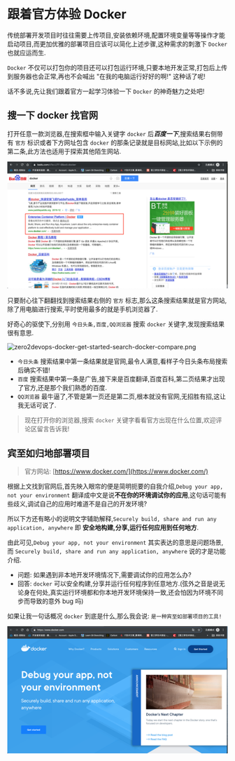 # 跟着官方体验 Docker

传统部署开发项目时往往需要上传项目,安装依赖环境,配置环境变量等等操作才能启动项目,而更加优雅的部署项目应该可以简化上述步骤,这种需求的刺激下 `Docker` 也就应运而生.

`Docker` 不仅可以打包你的项目还可以打包运行环境,只要本地开发正常,打包后上传到服务器也会正常,再也不会喊出 "在我的电脑运行好好的啊!" 这种话了呢!

话不多说,先让我们跟着官方一起学习体验一下 `Docker` 的神奇魅力之处吧!

## 搜一下 docker 找官网

打开任意一款浏览器,在搜索框中输入关键字 `docker` 后***百度一下***,搜索结果右侧带有 `官方` 标识或者下方网址包含 `docker` 的那条记录就是目标网站,比如以下示例的第二条,此方法也适用于探索其他陌生网站.

![zero2devops-docker-get-started-search-docker.png](./images/zero2devops-docker-get-started-search-docker.png)

只要耐心往下翻翻找到搜索结果右侧的 `官方` 标志,那么这条搜索结果就是官方网站,除了用电脑进行搜索,平时使用最多的就是手机浏览器了.

好奇心的驱使下,分别用 `今日头条,百度,QQ浏览器` 搜索 `docker` 关键字,发现搜索结果很有意思.

![zero2devops-docker-get-started-search-docker-compare.png](./images/zero2devops-docker-get-started-search-docker-compare.png)

- `今日头条` 搜索结果中第一条结果就是官网,最令人满意,看样子今日头条布局搜索后确实不错!
- `百度` 搜索结果中第一条是广告,接下来是百度翻译,百度百科,第二页结果才出现了官方,还是那个我们熟悉的百度.
- `QQ浏览器` 最牛逼了,不管是第一页还是第二页,根本就没有官网,无招胜有招,这让我无话可说了.

> 现在打开你的浏览器,搜索 `docker` 关键字看看官方出现在什么位置,欢迎评论区留言告诉我!

## 宾至如归地部署项目

> 官方网站: [https://www.docker.com/](https://www.docker.com/)

根据上文找到官网后,首先映入眼帘的便是简明扼要的自我介绍,`Debug your app, not your environment` 翻译成中文是说**不在你的环境调试你的应用**,这句话可能有些歧义,调试自己的应用时难道不是自己的开发环境?

所以下方还有略小的说明文字辅助解释,`Securely build, share and run any application, anywhere` 即 **安全地构建,分享,运行任何应用到任何地方**. 

由此可见,`Debug your app, not your environment` 其实表达的意思是问题场景,而 `Securely build, share and run any application, anywhere` 说的才是功能介绍.

- 问题: 如果遇到非本地开发环境情况下,需要调试你的应用怎么办?
- 回答: `docker` 可以安全构建,分享并运行任何程序到任意地方.(弦外之音是说无论身在何处,真实运行环境都和你本地开发环境保持一致,还会怕因为环境不同步而导致的意外 bug 吗)

如果让我一句话概况 `docker` 到底是什么,那么我会说: `是一种宾至如部署项目的工具!`

![zero2devops-docker-get-started-docker-welcome.png](./images/zero2devops-docker-get-started-docker-welcome.png)
